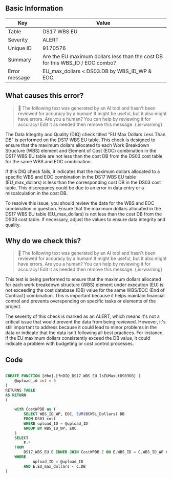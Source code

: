 ## Basic Information
| Key         | Value          |
|-------------|----------------|
| Table       | DS17 WBS EU |
| Severity    | ALERT |
| Unique ID   | 9170576   |
| Summary     | Are the EU maximum dollars less than the cost DB for this WBS_ID / EOC combo? |
| Error message | EU_max_dollars < DS03.DB by WBS_ID_WP & EOC. |

## What causes this error?

> :robot: The following text was generated by an AI tool and hasn't been reviewed for accuracy by a human! It might be useful, but it also might have errors. Are you a human? You can help by reviewing it for accuracy! Edit it as needed then remove this message.
{.is-warning}

The Data Integrity and Quality (DIQ) check titled "EU Max Dollars Less Than DB" is performed on the DS17 WBS EU table. This check is designed to ensure that the maximum dollars allocated to each Work Breakdown Structure (WBS) element and Element of Cost (EOC) combination in the DS17 WBS EU table are not less than the cost DB from the DS03 cost table for the same WBS and EOC combination.

If this DIQ check fails, it indicates that the maximum dollars allocated to a specific WBS and EOC combination in the DS17 WBS EU table (EU_max_dollars) is less than the corresponding cost DB in the DS03 cost table. This discrepancy could be due to an error in data entry or a miscalculation in the cost DB.

To resolve this issue, you should review the data for the WBS and EOC combination in question. Ensure that the maximum dollars allocated in the DS17 WBS EU table (EU_max_dollars) is not less than the cost DB from the DS03 cost table. If necessary, adjust the values to ensure data integrity and quality.
## Why do we check this?

> :robot: The following text was generated by an AI tool and hasn't been reviewed for accuracy by a human! It might be useful, but it also might have errors. Are you a human? You can help by reviewing it for accuracy! Edit it as needed then remove this message.
{.is-warning}

This test is being performed to ensure that the maximum dollars allocated for each work breakdown structure (WBS) element under execution (EU) is not exceeding the cost database (DB) value for the same WBS/EOC (End of Contract) combination. This is important because it helps maintain financial control and prevents overspending on specific tasks or elements of the project.

The severity of this check is marked as an ALERT, which means it's not a critical issue that would prevent the data from being reviewed. However, it's still important to address because it could lead to minor problems in the data or indicate that the data isn't following all best practices. For instance, if the EU maximum dollars consistently exceed the DB value, it could indicate a problem with budgeting or cost control processes.
## Code

```sql

CREATE FUNCTION [dbo].[fnDIQ_DS17_WBS_EU_IsEUMaxLtDS03DB] (
	@upload_id int = 0
)
RETURNS TABLE
AS RETURN
(
	
	with CostWPDB as (
		SELECT WBS_ID_WP, EOC, SUM(BCWSi_Dollars) DB
		FROM DS03_cost
		WHERE upload_ID = @upload_ID
		GROUP BY WBS_ID_WP, EOC
	)
	SELECT 
		E.*
	FROM 
		DS17_WBS_EU E INNER JOIN CostWPDB C ON E.WBS_ID = C.WBS_ID_WP AND E.EOC = C.EOC
	WHERE 
			upload_ID = @upload_ID
		AND E.EU_max_dollars < C.DB
)
```
